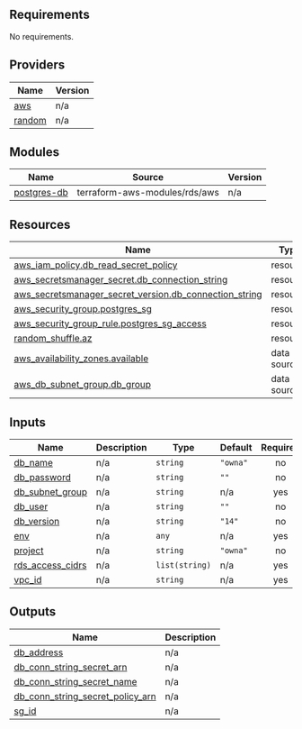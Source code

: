 ## Requirements

No requirements.

## Providers

| Name | Version |
|------|---------|
| <a name="provider_aws"></a> [aws](#provider\_aws) | n/a |
| <a name="provider_random"></a> [random](#provider\_random) | n/a |

## Modules

| Name | Source | Version |
|------|--------|---------|
| <a name="module_postgres-db"></a> [postgres-db](#module\_postgres-db) | terraform-aws-modules/rds/aws | n/a |

## Resources

| Name | Type |
|------|------|
| [aws_iam_policy.db_read_secret_policy](https://registry.terraform.io/providers/hashicorp/aws/latest/docs/resources/iam_policy) | resource |
| [aws_secretsmanager_secret.db_connection_string](https://registry.terraform.io/providers/hashicorp/aws/latest/docs/resources/secretsmanager_secret) | resource |
| [aws_secretsmanager_secret_version.db_connection_string](https://registry.terraform.io/providers/hashicorp/aws/latest/docs/resources/secretsmanager_secret_version) | resource |
| [aws_security_group.postgres_sg](https://registry.terraform.io/providers/hashicorp/aws/latest/docs/resources/security_group) | resource |
| [aws_security_group_rule.postgres_sg_access](https://registry.terraform.io/providers/hashicorp/aws/latest/docs/resources/security_group_rule) | resource |
| [random_shuffle.az](https://registry.terraform.io/providers/hashicorp/random/latest/docs/resources/shuffle) | resource |
| [aws_availability_zones.available](https://registry.terraform.io/providers/hashicorp/aws/latest/docs/data-sources/availability_zones) | data source |
| [aws_db_subnet_group.db_group](https://registry.terraform.io/providers/hashicorp/aws/latest/docs/data-sources/db_subnet_group) | data source |

## Inputs

| Name | Description | Type | Default | Required |
|------|-------------|------|---------|:--------:|
| <a name="input_db_name"></a> [db\_name](#input\_db\_name) | n/a | `string` | `"owna"` | no |
| <a name="input_db_password"></a> [db\_password](#input\_db\_password) | n/a | `string` | `""` | no |
| <a name="input_db_subnet_group"></a> [db\_subnet\_group](#input\_db\_subnet\_group) | n/a | `string` | n/a | yes |
| <a name="input_db_user"></a> [db\_user](#input\_db\_user) | n/a | `string` | `""` | no |
| <a name="input_db_version"></a> [db\_version](#input\_db\_version) | n/a | `string` | `"14"` | no |
| <a name="input_env"></a> [env](#input\_env) | n/a | `any` | n/a | yes |
| <a name="input_project"></a> [project](#input\_project) | n/a | `string` | `"owna"` | no |
| <a name="input_rds_access_cidrs"></a> [rds\_access\_cidrs](#input\_rds\_access\_cidrs) | n/a | `list(string)` | n/a | yes |
| <a name="input_vpc_id"></a> [vpc\_id](#input\_vpc\_id) | n/a | `string` | n/a | yes |

## Outputs

| Name | Description |
|------|-------------|
| <a name="output_db_address"></a> [db\_address](#output\_db\_address) | n/a |
| <a name="output_db_conn_string_secret_arn"></a> [db\_conn\_string\_secret\_arn](#output\_db\_conn\_string\_secret\_arn) | n/a |
| <a name="output_db_conn_string_secret_name"></a> [db\_conn\_string\_secret\_name](#output\_db\_conn\_string\_secret\_name) | n/a |
| <a name="output_db_conn_string_secret_policy_arn"></a> [db\_conn\_string\_secret\_policy\_arn](#output\_db\_conn\_string\_secret\_policy\_arn) | n/a |
| <a name="output_sg_id"></a> [sg\_id](#output\_sg\_id) | n/a |
